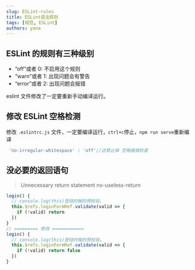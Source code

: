 ```yaml
---
slug: ESLint-rules
title: ESLint语法规则
tags: [规范, ESLint]
authors: yana
---
```


## ESLint 的规则有三种级别

- “off”或者 0: 不启用这个规则
- “warn”或者 1: 出现问题会有警告
- “error”或者 2: 出现问题会报错

eslint 文件修改了一定要重新手动编译运行。

## 修改 ESLint 空格检测

修改 `.eslintrc.js` 文件，一定要编译运行，`ctrl+c`停止，`npm run serve`重新编译

```js
 'no-irregular-whitespace' : 'off'//这禁止掉 空格报错检查
```

## 没必要的返回语句

> Unnecessary return statement no-useless-return

```js
login() {
  // console.log(this)登陆时候的预校验。
  this.$refs.loginFormRef.validate(valid => {
    if (!valid) return
  })
}
// ========= 修改 ============
login() {
  // console.log(this)登陆时候的预校验。
  this.$refs.loginFormRef.validate(valid => {
    if (!valid) return false
  })
}
```
